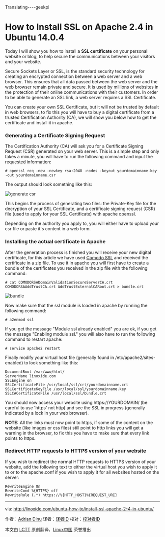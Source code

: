 Translating----geekpi

How to Install SSL on Apache 2.4 in Ubuntu 14.0.4
================================================================================
Today I will show you how to install a **SSL certificate** on your personal website or blog, to help secure the communications between your visitors and your website.

Secure Sockets Layer or SSL, is the standard security technology for creating an encrypted connection between a web server and a web browser. This ensures that all data passed between the web server and the web browser remain private and secure. It is used by millions of websites in the protection of their online communications with their customers. In order to be able to generate an SSL link, a web server requires a SSL Certificate.

You can create your own SSL Certificate, but it will not be trusted by default in web browsers, to fix this you will have to buy a digital certificate from a trusted Certification Authority (CA), we will show you below how to get the certificate and install it in apache. 

### Generating a Certificate Signing Request ###

The Certification Authority (CA) will ask you for a Certificate Signing Request (CSR) generated on your web server. This is a simple step and only takes a minute, you will have to run the following command and input the requested information:

    # openssl req -new -newkey rsa:2048 -nodes -keyout yourdomainname.key -out yourdomainname.csr

The output should look something like this:

![generate csr](http://blog.linoxide.com/wp-content/uploads/2015/01/generate-csr.jpg)

This begins the process of generating two files: the Private-Key file for the decryption of your SSL Certificate, and a certificate signing request (CSR) file (used to apply for your SSL Certificate) with apache openssl.

Depending on the authority you apply to, you will either have to upload your csr file or paste it's content in a web form.

### Installing the actual certificate in Apache ###

After the generation process is finished you will receive your new digital certificate, for this article we have used [Comodo SSL][1] and received the certificate in a zip file. To use it in apache you will first have to create a bundle of the certificates you received in the zip file with the following command:

    # cat COMODORSADomainValidationSecureServerCA.crt COMODORSAAddTrustCA.crt AddTrustExternalCARoot.crt > bundle.crt

![bundle](http://blog.linoxide.com/wp-content/uploads/2015/01/bundle.jpg)

Now make sure that the ssl module is loaded in apache by running the following command:

    # a2enmod ssl

If you get the message "Module ssl already enabled" you are ok, if you get the message "Enabling module ssl." you will also have to run the following command to restart apache:

    # service apache2 restart

Finally modify your virtual host file (generally found in /etc/apache2/sites-enabled) to look something like this:

    DocumentRoot /var/www/html/
    ServerName linoxide.com
    SSLEngine on
    SSLCertificateFile /usr/local/ssl/crt/yourdomainname.crt
    SSLCertificateKeyFile /usr/local/ssl/yourdomainname.key
    SSLCACertificateFile /usr/local/ssl/bundle.crt

You should now access your website using https://YOURDOMAIN/ (be careful to use 'https' not http) and see the SSL in progress (generally indicated by a lock in your web browser).

**NOTE:** All the links must now point to https, if some of the content on the website (like images or css files) still point to http links you will get a warning in the browser, to fix this you have to make sure that every link points to https.

### Redirect HTTP requests to HTTPS version of your website ###

If you wish to redirect the normal HTTP requests to HTTPS version of your website, add the following text to either the virtual host you wish to apply it to or to the apache.conf if you wish to apply it for all websites hosted on the server:

    RewriteEngine On
    RewriteCond %{HTTPS} off
    RewriteRule (.*) https://%{HTTP_HOST}%{REQUEST_URI}

--------------------------------------------------------------------------------

via: http://linoxide.com/ubuntu-how-to/install-ssl-apache-2-4-in-ubuntu/

作者：[Adrian Dinu][a]
译者：[译者ID](https://github.com/译者ID)
校对：[校对者ID](https://github.com/校对者ID)

本文由 [LCTT](https://github.com/LCTT/TranslateProject) 原创翻译，[Linux中国](http://linux.cn/) 荣誉推出

[a]:http://linoxide.com/author/adriand/
[1]:https://ssl.comodo.com/